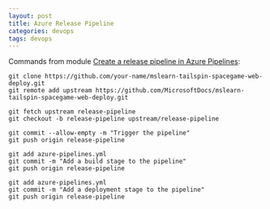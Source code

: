 ```yaml
---
layout: post
title: Azure Release Pipeline
categories: devops
tags: devops
---
```


Commands from module [Create a release pipeline in Azure Pipelines](https://docs.microsoft.com/en-us/learn/modules/create-release-pipeline/):

```
git clone https://github.com/your-name/mslearn-tailspin-spacegame-web-deploy.git
git remote add upstream https://github.com/MicrosoftDocs/mslearn-tailspin-spacegame-web-deploy.git

git fetch upstream release-pipeline
git checkout -b release-pipeline upstream/release-pipeline

git commit --allow-empty -m "Trigger the pipeline"
git push origin release-pipeline

git add azure-pipelines.yml
git commit -m "Add a build stage to the pipeline"
git push origin release-pipeline

git add azure-pipelines.yml
git commit -m "Add a deployment stage to the pipeline"
git push origin release-pipeline
```